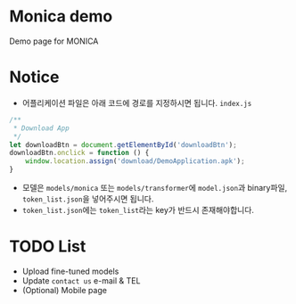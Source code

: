 # Monica demo
Demo page for MONICA

# Notice
- 어플리케이션 파일은 아래 코드에 경로를 지정하시면 됩니다.
`index.js`
```javascript
/**
 * Download App
 */
let downloadBtn = document.getElementById('downloadBtn');
downloadBtn.onclick = function () {
    window.location.assign('download/DemoApplication.apk');
}
```
- 모델은 `models/monica` 또는 `models/transformer`에 `model.json`과 binary파일, `token_list.json`을 넣어주시면 됩니다.
- `token_list.json`에는 `token_list`라는 key가 반드시 존재해야합니다.


# TODO List
- Upload fine-tuned models
- Update `contact us` e-mail & TEL
- (Optional) Mobile page